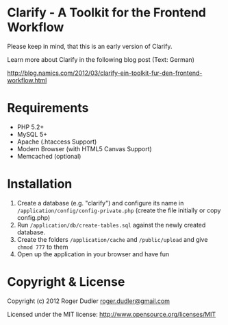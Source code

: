 # Clarify - A Toolkit for the Frontend Workflow

Please keep in mind, that this is an early version of Clarify.

Learn more about Clarify in the following blog post (Text: German)

http://blog.namics.com/2012/03/clarify-ein-toolkit-fur-den-frontend-workflow.html

# Requirements

* PHP 5.2+
* MySQL 5+
* Apache (.htaccess Support)
* Modern Browser (with HTML5 Canvas Support)
* Memcached (optional)

# Installation

1. Create a database (e.g. "clarify") and configure its name in ```/application/config/config-private.php``` (create the file initially or copy config.php)
2. Run ```/application/db/create-tables.sql``` against the newly created database.
3. Create the folders ```/application/cache``` and ```/public/upload``` and give ```chmod 777``` to them
4. Open up the application in your browser and have fun

# Copyright & License

Copyright (c) 2012 Roger Dudler <roger.dudler@gmail.com>

Licensed under the MIT license:
http://www.opensource.org/licenses/MIT